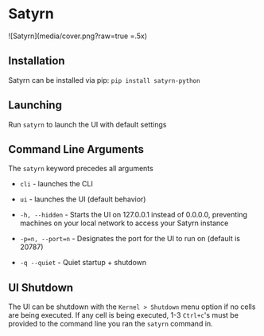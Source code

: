 # Satyrn

![Satyrn](media/cover.png?raw=true =.5x)

## Installation
Satyrn can be installed via pip: `pip install satyrn-python`

## Launching
Run `satyrn` to launch the UI with default settings

## Command Line Arguments
The `satyrn` keyword precedes all arguments

- `cli` - launches the CLI

- `ui` - launches the UI (default behavior)

- `-h, --hidden` - Starts the UI on 127.0.0.1 instead of 0.0.0.0, preventing machines on your local network to access 
your Satyrn instance

- `-p=n, --port=n` - Designates the port for the UI to run on (default is 20787)

- `-q --quiet` - Quiet startup + shutdown

## UI Shutdown
The UI can be shutdown with the `Kernel > Shutdown` menu option if no cells are being executed.
If any cell is being executed, 1-3 `Ctrl+c`'s must be provided to the command line you ran the `satyrn` command in.